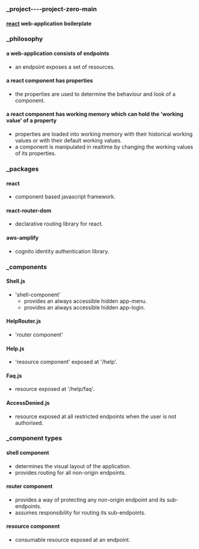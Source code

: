 ### _project----project-zero-main
#### [react](https://reactjs.org 'react homepage') web-application boilerplate  
### _philosophy  
#### a web-application consists of endpoints  
  * an endpoint exposes a set of resources.
#### a react component has properties
  * the properties are used to determine the behaviour and look of a component.  
#### a react component has working memory which can hold the 'working value' of a property
  * properties are loaded into working memory with their historical working values or with their default working values.  
  * a component is manipulated in realtime by changing the working values of its properties.
### _packages
#### react  
  * component based javascript framework.
#### react-router-dom  
  * declarative routing library for react.
#### aws-amplify  
  * cognito identity authentication library.  
### _components   
#### Shell.js   
* 'shell-component'
  * provides an always accessible hidden app-menu.
  * provides an always accessible hidden app-login.
#### HelpRouter.js 
* 'router component'
#### Help.js  
* 'resource component' exposed at '/help'.
#### Faq.js  
* resource exposed at '/help/faq'.
#### AccessDenied.js
* resource exposed at all restricted endpoints when the user is not authorised.
### _component types
#### shell component
* determines the visual layout of the application.
* provides routing for all non-origin endpoints.
#### router component
* provides a way of protecting any non-origin endpoint and its sub-endpoints.
* assumes responsibility for routing its sub-endpoints.
#### resource component
* consumable resource exposed at an endpoint.

